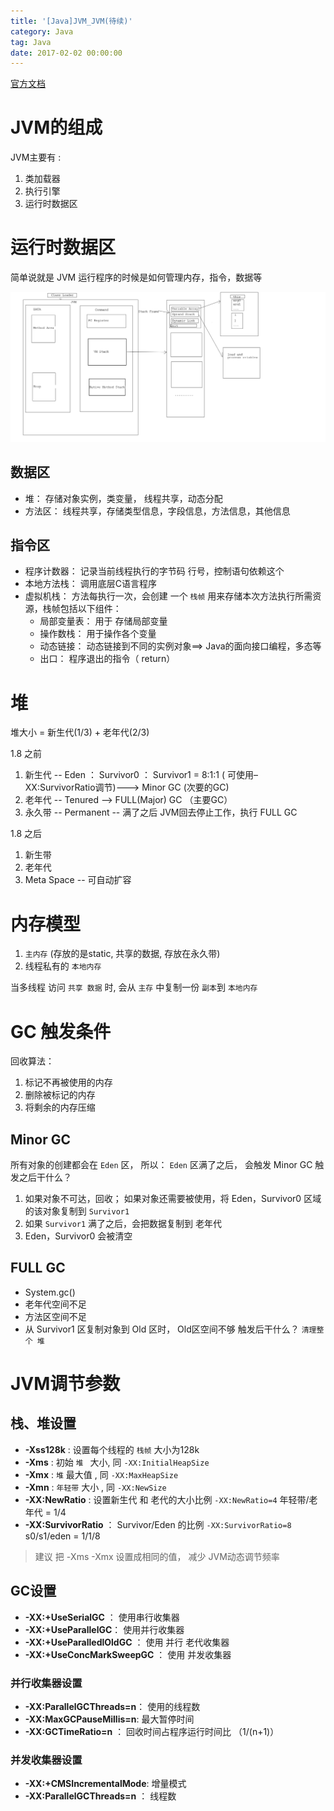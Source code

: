 ```yaml
---
title: '[Java]JVM_JVM(待续)'
category: Java
tag: Java
date: 2017-02-02 00:00:00
---
```


[官方文档](https://www.oracle.com/webfolder/technetwork/tutorials/obe/java/gc01/index.html)

# JVM的组成



JVM主要有 :

1. 类加载器
2. 执行引擎
3. 运行时数据区



# 运行时数据区


简单说就是 JVM 运行程序的时候是如何管理内存，指令，数据等

![](/images/jvm.png)



## 数据区

- 堆： 存储对象实例，类变量， 线程共享，动态分配
- 方法区： 线程共享，存储类型信息，字段信息，方法信息，其他信息

## 指令区

- 程序计数器： 记录当前线程执行的字节码 行号，控制语句依赖这个
- 本地方法栈： 调用底层C语言程序
- 虚拟机栈： 方法每执行一次，会创建 一个 `栈帧` 用来存储本次方法执行所需资源，栈帧包括以下组件： 
  - 局部变量表： 用于 存储局部变量
  - 操作数栈： 用于操作各个变量
  - 动态链接： 动态链接到不同的实例对象==> Java的面向接口编程，多态等
  - 出口： 程序退出的指令（ return）

# 堆

堆大小 = 新生代(1/3) + 老年代(2/3)

 1.8 之前
 1. 新生代 --  Eden ： Survivor0 ：  Survivor1 = 8:1:1 ( 可使用–XX:SurvivorRatio调节)--->  Minor GC (次要的GC)
 2. 老年代 --  Tenured --> FULL(Major) GC （主要GC）
 3. 永久带 --  Permanent -- 满了之后 JVM回去停止工作，执行 FULL GC

 1.8 之后
  1. 新生带
  2. 老年代
  3. Meta Space -- 可自动扩容



# 内存模型

1. `主内存` (存放的是static, 共享的数据, 存放在永久带)
2. 线程私有的 `本地内存` 

当多线程 访问 `共享 数据` 时,  会从 `主存` 中复制一份 `副本`到 `本地内存` 

# GC 触发条件

回收算法： 
1. 标记不再被使用的内存
2. 删除被标记的内存
3. 将剩余的内存压缩

## Minor GC

所有对象的创建都会在  `Eden` 区， 所以： `Eden` 区满了之后， 会触发 Minor GC
触发之后干什么？
1. 如果对象不可达，回收； 如果对象还需要被使用，将 Eden，Survivor0 区域的该对象复制到  `Survivor1`
2. 如果 `Survivor1` 满了之后，会把数据复制到 老年代
3. Eden，Survivor0 会被清空

## FULL GC

- System.gc()
- 老年代空间不足
- 方法区空间不足
- 从 Survivor1 区复制对象到 Old 区时， Old区空间不够
触发后干什么？  `清理整个 堆`  

# JVM调节参数

##  栈、堆设置

-  **-Xss128k**  : 设置每个线程的  `栈帧`  大小为128k
-  **-Xms** : 初始  `堆 ` 大小, 同 `-XX:InitialHeapSize`
-  **-Xmx** :  `堆` 最大值 , 同 `-XX:MaxHeapSize`
-  **-Xmn** :  `年轻带` 大小 , 同 `-XX:NewSize`
-  **-XX:NewRatio** : 设置新生代 和 老代的大小比例 `-XX:NewRatio=4`  年轻带/老年代 = 1/4
-  **-XX:SurvivorRatio** ： Survivor/Eden 的比例 `-XX:SurvivorRatio=8`  s0/s1/eden = 1/1/8

> 建议 把 -Xms  -Xmx 设置成相同的值， 减少 JVM动态调节频率

## GC设置

- **-XX:+UseSerialGC** ： 使用串行收集器
- **-XX:+UseParallelGC**： 使用并行收集器
- **-XX:+UseParalledlOldGC** ： 使用 并行 老代收集器
- **-XX:+UseConcMarkSweepGC** ： 使用 并发收集器

### 并行收集器设置

- **-XX:ParallelGCThreads=n**： 使用的线程数
- **-XX:MaxGCPauseMillis=n**: 最大暂停时间
- **-XX:GCTimeRatio=n** ： 回收时间占程序运行时间比  （1/(n+1)）

### 并发收集器设置

- **-XX:+CMSIncrementalMode**: 增量模式
- **-XX:ParallelGCThreads=n** ： 线程数